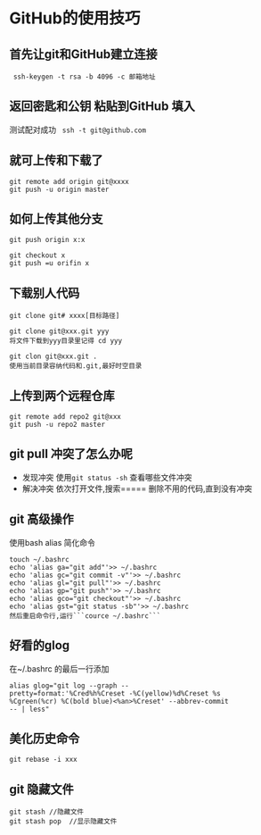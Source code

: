 # GitHub的使用技巧
## 首先让git和GitHub建立连接
```
 ssh-keygen -t rsa -b 4096 -c 邮箱地址
```
## 返回密匙和公钥 粘贴到GitHub 填入
测试配对成功 ```  ssh -t git@github.com ```
## 就可上传和下载了
```
git remote add origin git@xxxx
git push -u origin master
```
## 如何上传其他分支
```
git push origin x:x

git checkout x
git push =u orifin x
```

## 下载别人代码
```
git clone git# xxxx[目标路径]

git clone git@xxx.git yyy
将文件下载到yyy目录里记得 cd yyy

git clon git@xxx.git .
使用当前目录容纳代码和.git,最好时空目录
```

## 上传到两个远程仓库
```
git remote add repo2 git@xxx
git push -u repo2 master
```

## git pull 冲突了怎么办呢
* 发现冲突
使用```git status -sh``` 查看哪些文件冲突 
* 解决冲突 依次打开文件,搜索===== 删除不用的代码,直到没有冲突
 

## git 高级操作
使用bash alias 简化命令
```
touch ~/.bashrc
echo 'alias ga="git add"'>> ~/.bashrc
echo 'alias gc="git commit -v"'>> ~/.bashrc
echo 'alias gl="git pull"'>> ~/.bashrc
echo 'alias gp="git push"'>> ~/.bashrc
echo 'alias gco="git checkout"'>> ~/.bashrc
echo 'alias gst="git status -sb"'>> ~/.bashrc
然后重启命令行,运行```cource ~/.bashrc```
```
## 好看的glog
在~/.bashrc 的最后一行添加
```
alias glog="git log --graph --
pretty=format:'%Cred%h%Creset -%C(yellow)%d%Creset %s
%Cgreen(%cr) %C(bold blue)<%an>%Creset' --abbrev-commit
-- | less"
```
## 美化历史命令
```
git rebase -i xxx
```

## git 隐藏文件
```
git stash //隐藏文件
git stash pop  //显示隐藏文件
```